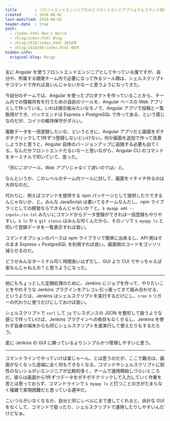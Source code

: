 ```yaml
---
title        : フロントエンドエンジニアだけどフロントエンドアプリよりもコマンド信仰が強まってきた
created      : 2018-08-02
last-modified: 2018-08-02
header-date  : true
path:
  - /index.html Neo's World
  - /blog/index.html Blog
  - /blog/2018/index.html 2018年
  - /blog/2018/08/index.html 08月
hidden-info:
  original-blog: Murga
---
```


主に Angular を使うフロントエンドエンジニアとしてやっている僕ですが、自分や、所属する開発チーム内で必要になって作るツール類は、シェルスクリプトやコマンドで作れば良いんじゃないかなーと思うようになってきた。

今自分のチームでは、Angular を使ったプロダクトを作っていることから、チーム内での情報共有を行うための自前のツールを、Angular ベースの Web アプリとして作っている。いわば掲示板みたいなモノで、Angular アプリで投稿と一覧取得ができ、バックエンドは Express + PostgreSQL で作ってある、という感じなのだが、コイツの維持保守がダルい。

複数データを一括登録したいな、というときに、Angular アプリだと画面をポチポチクリックして1件ずつ登録しないといけない。何か画面を追加で作って改善しようかと思うと、Angular 自体のバージョンアップに追随する必要も出てくる。なんだかフロントエンドだるいなーと思いながら、Angular CLI のコマンドをターミナルで叩いていて、思った。

*「別にこのツール、Web アプリじゃなくて良いのでは」と。*

なんというか、このレベルのチーム内ツールに対して、画面をイチイチ作るのは大仰なのだ。

代わりに、例えばコマンドを提供する npm パッケージとして提供したりできるんじゃないか、と。みんな JavaScript は書いてるチームなんだし、npm ライブラリとしての開発ならできるんじゃないか？と。`$ myapp add --input=./in.txt` みたいにコマンドからデータ登録ができれば一括登録もやりやすい。`$ ls` や `$ git status` はみんな叩くんだから、そのノリで `$ myapp ls` と叩いて登録データを一覧表示すれば良い。

コマンドオプションのパースは npm ライブラリで簡単に出来るし、API 側はそのまま Express + PostgreSQL を利用すれば良い。画面側のコードをゴッソリ減らせるのだ。

どうせみんなターミナル叩く時間長いはずだし、GUI より CUI でやっちゃえば楽なんじゃねえの？と思うようになった。

-----

他にもちょっとした定期処理のために、Jenkins にジョブを作って、やりたいことをやれそうな Jenkins プラグインをアレコレ引っ張ってきて組み合わせる、というよりは、Jenkins はシェルスクリプトを実行するだけにし、`cron` トリガーの代わりに使うだけにしておけば良い。

シェルスクリプトで `curl` して `jq` でレスポンスの JSON を整形して扱うような感じで作っていけば、Jenkins プラグインへの依存もなくせるし、Jenkins を使わず自身の端末からも同じシェルスクリプトを直実行して使えたりもするだろう。

変に Jenkins の GUI に頼っているよりシンプルかつ管理しやすいと思う。

-----

コマンドラインでやっていけば楽じゃ～ん、とは思うのだが、ここで難点は、画面がなくなった途端に全く何もできなくなる、コマンドやシェルスクリプトに耐性のないショボいエンジニアが比較的多く、チームで運用開始しづらいところだ。彼らは画面から1件ずつデータをポチポチクリックして入力していく作業を苦とは思っておらず、コマンドラインで `$ myapp ls` と打つことの方がたまらなく複雑で実現困難だと思っている連中だ。

こいつらがいなくなるか、自分と同じレベルにまで達してくれると、余計な GUI をなくして、コマンドで扱ったり、シェルスクリプトで運用したりしやすいんだけどなぁ。
